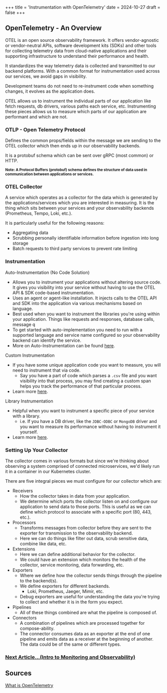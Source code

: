 +++
title = 'Instrumentation with OpenTelemetry'
date = 2024-10-27
draft = false
+++
## OpenTelemetry - An Overview
OTEL is an open source observability framework. It offers vendor-agnostic or vendor-neutral APIs, software development kits (SDKs) and other tools for collecting telemetry data from cloud-native applications and their supporting infrastructure to understand their performance and health.

It standardizes the way telemetry data is collected and transmitted to our backend platforms. With a common format for instrumentation used across our services, we avoid gaps in visibility.

Development teams do not need to re-instrument code when something changes, it evolves as the application does.

OTEL allows us to instrument the individual parts of our application like fetch requests, db drivers, various paths each service, etc. Instrumenting these pieces allows us to measure which parts of our application are performant and which are not.

### OTLP - Open Telemetry Protocol
Defines the common props/fields within the message we are sending to the OTEL collector which then ends up in our observability backends.

It is a protobuf schema which can be sent over gRPC (most common) or HTTP.

**<sub>Note: A Protocol Buffers (protobuf) schema defines the structure of data used in communication between applications or services.</sub>**

### OTEL Collector
A service which operates as a collector for the data which is generated by the applications/services which you are interested in measuring. It is the thing which sits between your services and your observability backends (Prometheus, Tempo, Loki, etc.).

It is particularly useful for the following reasons:
- Aggregating data
- Scrubbing personally identifiable information before ingestion into long storage
- Batch requests to third party services to prevent rate limiting

### Instrumentation
Auto-Instrumentation (No Code Solution)
- Allows you to instrument your applications without altering source code. It gives you visibility into your service without having to use the OTEL API & SDK code-based instrumentation.
- Uses an agent or agent-like installation. It injects calls to the OTEL API and SDK into the application via various mechanisms based on language.
- Best used when you want to instrument the libraries you're using within your application. Things like requests and responses, database calls, message q
- To get started with auto-implementation you need to run with a supported language and service name configured so your observability backend can identify the service.
- More on Auto-Instrumentation can be found [here](https://opentelemetry.io/docs/concepts/instrumentation/zero-code/).

Custom Instrumentation
- If you have some unique application code you want to measure, you will need to instrument that via code.
    - Say you have a part of code which parses a `.csv` file and you want visibility into that process, you may find creating a custom span helps you track the performance of that particular process.
- Learn more [here](https://opentelemetry.io/docs/concepts/instrumentation/code-based/).

Library Instrumentation
- Helpful when you want to instrument a specific piece of your service with a library.
    - i.e. If you have a DB driver, like the `JDBC-ODBC` or `MongoDB` driver and you want to measure its performance without having to instrument it yourself.
- Learn more [here](https://opentelemetry.io/docs/concepts/instrumentation/libraries/).

### Setting Up Your Collector
The collector comes in various formats but since we're thinking about observing a system comprised of connected microservices, we'd likely run it in a container in our Kubernetes cluster.

There are five integral pieces we must configure for our collector which are:

- Receivers
    - How the collector takes in data from your application.
    - We determine which ports the collector listen on and configure our application to send data to those ports. This is useful as we can define which protocol to associate with a specific port (80, 443, etc.).
- Processors
    - Transforms messages from collector before they are sent to the exporter for transmission to the observability backend.
    - Here we can do things like filter out data, scrub sensitive data, combine like data, etc.
- Extensions
    - Here we can define additional behavior for the collector.
    - We could have an extension which monitors the health of the collector, service monitoring, data forwarding, etc.
- Exporters
    - Where we define how the collector sends things through the pipeline to the backend(s).
    - We define exporters for different backends.
        - Loki, Prometheus, Jaeger, Mimir, etc.
    - Debug exporters are useful for understanding the data you're trying to collect and whether it is in the form you expect.
- Pipelines
    - All of these things combined are what the pipeline is composed of.
- Connectors
    -  A combination of pipelines which are processed together for compose-ability.
    - The connector consumes data as an exporter at the end of one pipeline and emits data as a receiver at the beginning of another. The data could be of the same or different types.

### [Next Article...(Intro to Monitoring and Observability)](IntroToMonitoringAndObservability)

## Sources
[What is OpenTelemetry](https://opentelemetry.io/docs/what-is-opentelemetry/)
